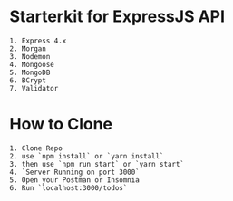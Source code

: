 # Starterkit for ExpressJS API
    1. Express 4.x
    2. Morgan
    3. Nodemon
    4. Mongoose
    5. MongoDB
    6. BCrypt
    7. Validator

# How to Clone
    1. Clone Repo
    2. use `npm install` or `yarn install`
    3. then use `npm run start` or `yarn start`
    4. `Server Running on port 3000`
    5. Open your Postman or Insomnia
    6. Run `localhost:3000/todos`